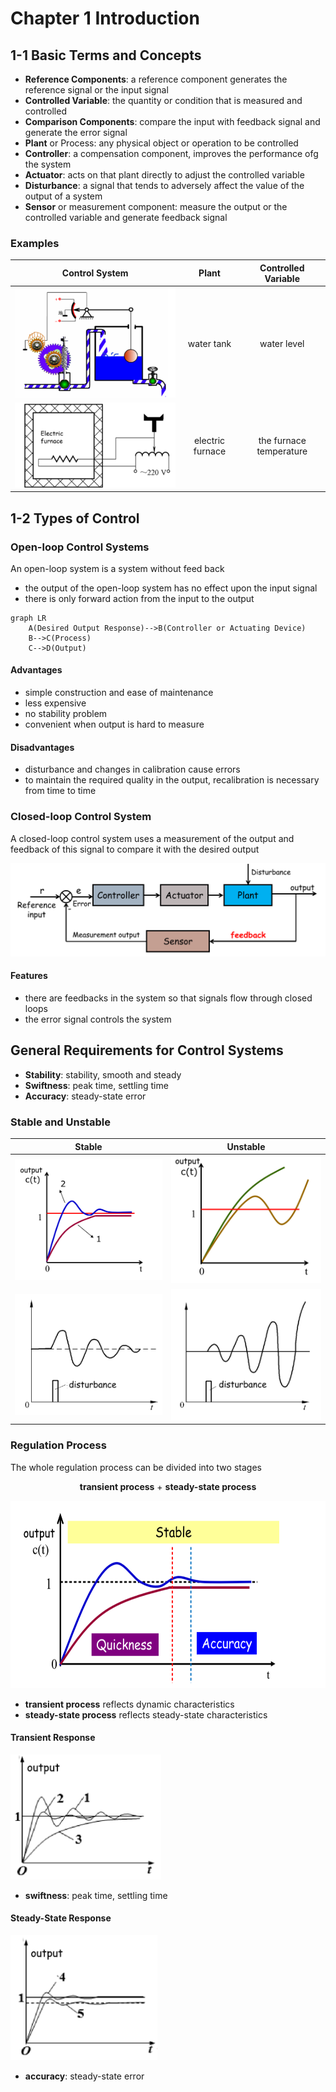 # Chapter 1 Introduction

## 1-1 Basic Terms and Concepts

- **Reference Components**: a reference component generates the reference signal or the input signal
- **Controlled Variable**: the quantity or condition that is measured and controlled
- **Comparison Components**: compare the input with feedback signal and generate the error signal
- **Plant** or Process: any physical object or operation to be controlled
- **Controller**: a compensation component, improves the performance ofg the system
- **Actuator**: acts on that plant directly to adjust the controlled variable
- **Disturbance**: a signal that tends to adversely affect the value of the output of a system
- **Sensor** or measurement component: measure the output or the controlled variable and generate feedback signal

### Examples

|               Control System                |      Plant       |   Controlled Variable   |
| :-----------------------------------------: | :--------------: | :---------------------: |
| ![water level control](../assets/ch1-1.png) |    water tank    |       water level       |
| ![electronic furnace](../assets/ch1-2.png)  | electric furnace | the furnace temperature |

## 1-2 Types of Control

### Open-loop Control Systems

An open-loop system is a system without feed back

- the output of the open-loop system has no effect upon the input signal
- there is only forward action from the input to the output

```mermaid
graph LR
    A(Desired Output Response)-->B(Controller or Actuating Device)
    B-->C(Process)
    C-->D(Output)
```

#### Advantages

- simple construction and ease of maintenance
- less expensive
- no stability problem
- convenient when output is hard to measure

#### Disadvantages

- disturbance and changes in calibration cause errors
- to maintain the required quality in the output, recalibration is necessary from time to time

### Closed-loop Control System

A closed-loop control system uses a measurement of the output and feedback of this signal to compare it with the desired output

<div align = center><img src = "../assets/ch1-3.png"></div>

#### Features

- there are feedbacks in the system so that signals flow through closed loops
- the error signal controls the system

## General Requirements for Control Systems

- **Stability**: stability, smooth and steady
- **Swiftness**: peak time, settling time
- **Accuracy**: steady-state error

### Stable and Unstable

|Stable|Unstable|
|:--:|:--:|
|![stable-1](../assets/ch1-5.png)|![unstable-1](../assets/ch1-4.png)|
|![stable-2](../assets/ch1-6.png)|![unstable-2](../assets/ch1-7.png)|

### Regulation Process

The whole regulation process can be divided into two stages

<div align = center>

**transient process** + **steady-state process**

<img height = 300 src = "../assets/ch1-8.png"></div>

- **transient process** reflects dynamic characteristics
- **steady-state process** reflects steady-state characteristics

#### Transient Response

<div align = left><img height = 200 src = "../assets/ch1-10.png"></div>

- **swiftness**: peak time, settling time

#### Steady-State Response

<div align = left><img height = 200 src = "../assets/ch1-9.png"></div>

- **accuracy**: steady-state error